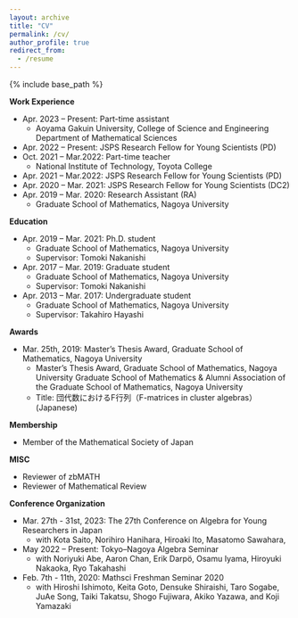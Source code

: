 ```yaml
---
layout: archive
title: "CV"
permalink: /cv/
author_profile: true
redirect_from:
  - /resume
---
```


{% include base_path %}



<b>Work Experience</b>
- Apr. 2023 – Present: Part-time assistant
  * Aoyama Gakuin University, College of Science and Engineering Department of Mathematical Sciences
- Apr. 2022 – Present: JSPS Research Fellow for Young Scientists (PD)
- Oct. 2021 – Mar.2022: Part-time teacher
  * National Institute of Technology, Toyota College
- Apr. 2021 – Mar.2022: JSPS Research Fellow for Young Scientists (PD)
- Apr. 2020 – Mar. 2021: JSPS Research Fellow for Young Scientists (DC2)
- Apr. 2019 – Mar. 2020: Research Assistant (RA)
  * Graduate School of Mathematics, Nagoya University

<b>Education</b>
- Apr. 2019 – Mar. 2021: Ph.D. student
  * Graduate School of Mathematics, Nagoya University
  * Supervisor: Tomoki Nakanishi
- Apr. 2017 – Mar. 2019: Graduate student
  * Graduate School of Mathematics, Nagoya University
  * Supervisor: Tomoki Nakanishi
- Apr. 2013 – Mar. 2017: Undergraduate student
  * Graduate School of Mathematics, Nagoya University
  * Supervisor: Takahiro Hayashi
  
<b>Awards</b>
- Mar. 25th, 2019: Master’s Thesis Award, Graduate School of Mathematics, Nagoya University
  *	Master’s Thesis Award, Graduate School of Mathematics, Nagoya University
Graduate School of Mathematics & Alumni Association of the Graduate School of Mathematics, Nagoya University
  * Title: 団代数におけるF行列（F-matrices in cluster algebras）(Japanese)

<b>Membership</b>
- Member of the Mathematical Society of Japan

<b>MISC</b>
- Reviewer of zbMATH
- Reviewer of Mathematical Review 

<b>Conference Organization</b>
- Mar. 27th - 31st, 2023: The 27th Conference on Algebra for Young Researchers in Japan
  *  with Kota Saito, Norihiro Hanihara, Hiroaki Ito, Masatomo Sawahara,
- May 2022 – Present: Tokyo–Nagoya Algebra Seminar
  *  with Noriyuki Abe, Aaron Chan, Erik Darpö, Osamu Iyama, Hiroyuki Nakaoka, Ryo Takahashi
- Feb. 7th - 11th, 2020: Mathsci Freshman Seminar 2020
  *  with Hiroshi Ishimoto, Keita Goto, Densuke Shiraishi, Taro Sogabe, JuAe Song, Taiki Takatsu, Shogo Fujiwara, Akiko Yazawa, and Koji Yamazaki
